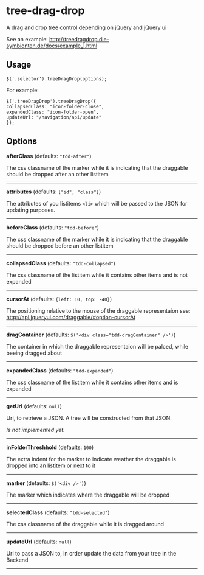 tree-drag-drop
==============

A drag and drop tree control depending on jQuery and jQuery ui

See an example:
http://treedragdrop.die-symbionten.de/docs/example_1.html


Usage
-----

    $('.selector').treeDragDrop(options); 


For example:

    $('.treeDragDrop').treeDragDrop({
	collapsedClass: "icon-folder-close", 
	expandedClass: "icon-folder-open", 
	updateUrl: "/navigation/api/update"
    }); 


Options
-------

**afterClass** (defaults: `"tdd-after"`)

The css classname of the marker while it is indicating that the draggable should be dropped after an other listitem

* * *

**attributes** (defaults: `["id", "class"]`)

The attributes of you listitems `<li>` which will be passed to the JSON for updating purposes.

* * *

**beforeClass** (defaults: `"tdd-before"`)

The css classname of the marker while it is indicating that the draggable should be dropped before an other listitem

* * *

**collapsedClass** (defaults: `"tdd-collapsed"`)

The css classname of the listitem while it contains other items and is not expanded

* * *

**cursorAt** (defaults: `{left: 10, top: -40}`)

The positioning relative to the mouse of the draggable representaion see: http://api.jqueryui.com/draggable/#option-cursorAt

* * *

**dragContainer** (defaults: `$('<div class="tdd-dragContainer" />')`)

The container in which the draggable representaion will be palced, while beeing dragged about

* * *

**expandedClass** (defaults: `"tdd-expanded"`)

The css classname of the listitem while it contains other items and is expanded

* * *

**getUrl** (defaults: `null`)

Url, to retrieve a JSON. A tree will be constructed from that JSON. 

*Is not implemented yet.*

* * *

**inFolderThreshhold** (defaults: `100`)

The extra indent for the marker to indicate weather the draggable is dropped into an listitem or next to it

* * *

**marker** (defaults: `$('<div />')`)

The marker which indicates where the draggable will be dropped

* * *

**selectedClass** (defaults: `"tdd-selected"`)

The css classname of the draggable while it is dragged around

* * *

**updateUrl** (defaults: `null`)

Url to pass a JSON to, in order update the data from your tree in the Backend

* * *